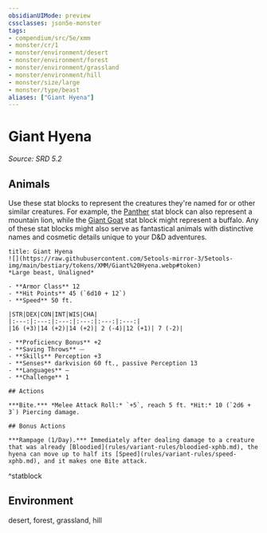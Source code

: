 ```yaml
---
obsidianUIMode: preview
cssclasses: json5e-monster
tags:
- compendium/src/5e/xmm
- monster/cr/1
- monster/environment/desert
- monster/environment/forest
- monster/environment/grassland
- monster/environment/hill
- monster/size/large
- monster/type/beast
aliases: ["Giant Hyena"]
---
```

# Giant Hyena
*Source: SRD 5.2*  

## Animals

Use these stat blocks to represent the creatures they're named for or other similar creatures. For example, the [Panther](panther-xmm.md) stat block can also represent a mountain lion, while the [Giant Goat](giant-goat-xmm.md) stat block might represent a buffalo. Any of these stat blocks might also serve as fantastical animals with distinctive names and cosmetic details unique to your D&D adventures.

```ad-statblock
title: Giant Hyena
![](https://raw.githubusercontent.com/5etools-mirror-3/5etools-img/main/bestiary/tokens/XMM/Giant%20Hyena.webp#token)
*Large beast, Unaligned*

- **Armor Class** 12
- **Hit Points** 45 (`6d10 + 12`)
- **Speed** 50 ft.

|STR|DEX|CON|INT|WIS|CHA|
|:---:|:---:|:---:|:---:|:---:|:---:|
|16 (+3)|14 (+2)|14 (+2)| 2 (-4)|12 (+1)| 7 (-2)|

- **Proficiency Bonus** +2
- **Saving Throws** ⏤
- **Skills** Perception +3
- **Senses** darkvision 60 ft., passive Perception 13
- **Languages** —
- **Challenge** 1

## Actions

***Bite.*** *Melee Attack Roll:* `+5`, reach 5 ft. *Hit:* 10 (`2d6 + 3`) Piercing damage.

## Bonus Actions

***Rampage (1/Day).*** Immediately after dealing damage to a creature that was already [Bloodied](rules/variant-rules/bloodied-xphb.md), the hyena can move up to half its [Speed](rules/variant-rules/speed-xphb.md), and it makes one Bite attack.
```
^statblock

## Environment

desert, forest, grassland, hill